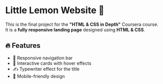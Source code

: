 
# Little Lemon Website 🍋

This is the final project for the **"HTML & CSS in Depth"** Coursera course.  
It is a **fully responsive landing page** designed using **HTML & CSS**.

## 🔥 Features
- 📌 Responsive navigation bar
- 🎨 Interactive cards with hover effects
- ✍ Typewriter effect for the title
- 📱 Mobile-friendly design
